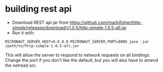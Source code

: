 # building rest api

- Download REST api jar from https://github.com/markjfisher/http-simple/releases/download/v1.0.5/http-simple-1.0.5-all.jar
- Run it with:

```shell
MICRONAUT_SERVER_HOST=0.0.0.0 MICRONAUT_SERVER_PORT=8080 java -jar /path/to/http-simple-1.0.5-all.jar
```

This will allow the server to respond to network requests on all bindings.
Change the port if you don't like the default, but you will also have to amend the netread src.
